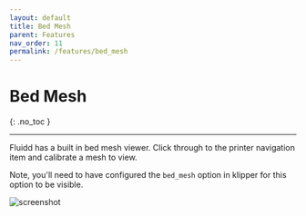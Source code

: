 ```yaml
---
layout: default
title: Bed Mesh
parent: Features
nav_order: 11
permalink: /features/bed_mesh
---
```


# Bed Mesh
{: .no_toc }

---

Fluidd has a built in bed mesh viewer. Click through to the printer navigation
item and calibrate a mesh to view.

Note, you'll need to have configured the `bed_mesh` option in klipper for this
option to be visible.

![screenshot](/assets/images/bed_mesh.png)
